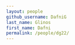 ```yaml
---
layout: people
github_username: DafniG
last_name: Glinos
first_name: Dafni
permalink: /people/dg22/
---
```

